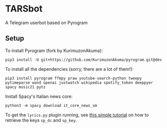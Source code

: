 # TARSbot
A Telegram userbot based on Pyrogram

## Setup
To install Pyrogram (fork by KurimuzonAkuma):
```
pip3 install -U git+https://github.com/KurimuzonAkuma/pyrogram.git@dev
```

To install all the dependencies (sorry, there are a lot of them!):
```
pip3 install pyrogram ffmpy praw youtube-search-python tweepy pytimeparse wand openai justwatch wikipedia spotify_token deeppyer spacy music21 pytz 
```

Install Spacy's Italian news core:
```
python3 -m spacy download it_core_news_sm
```

To get the `lyrics.py` plugin running, see [this simple tutorial](https://github.com/enriquegh/spotify-webplayer-token#usage) on how to retrieve the keys `sp_dc` and `sp_key`.
